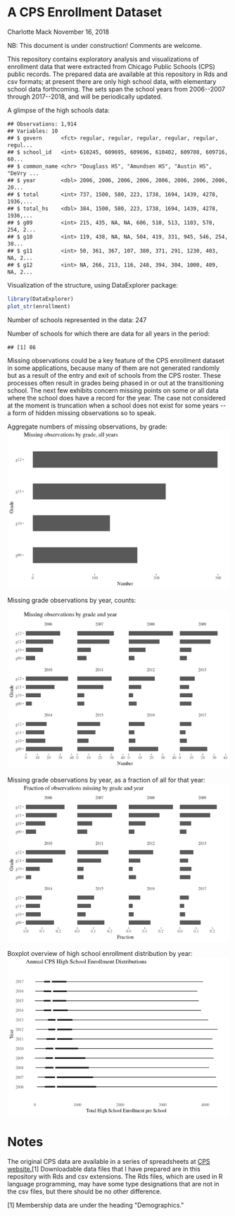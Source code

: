 A CPS Enrollment Dataset
================
Charlotte Mack
November 16, 2018

NB: This document is under construction! Comments are welcome.

This repository contains exploratory analysis and visualizations of enrollment data that were extracted from Chicago Public Schools (CPS) public records. The prepared data are available at this repository in Rds and csv formats; at present there are only high school data, with elementary school data forthcoming. The sets span the school years from 2006--2007 through 2017--2018, and will be periodically updated.

A glimpse of the high schools data:

    ## Observations: 1,914
    ## Variables: 10
    ## $ govern      <fct> regular, regular, regular, regular, regular, regul...
    ## $ school_id   <int> 610245, 609695, 609696, 610402, 609708, 609716, 60...
    ## $ common_name <chr> "Douglass HS", "Amundsen HS", "Austin HS", "DeVry ...
    ## $ year        <dbl> 2006, 2006, 2006, 2006, 2006, 2006, 2006, 2006, 20...
    ## $ total       <int> 737, 1500, 580, 223, 1738, 1694, 1439, 4278, 1936,...
    ## $ total_hs    <dbl> 384, 1500, 580, 223, 1738, 1694, 1439, 4278, 1936,...
    ## $ g09         <int> 215, 435, NA, NA, 606, 510, 513, 1103, 578, 254, 2...
    ## $ g10         <int> 119, 438, NA, NA, 504, 419, 331, 945, 546, 254, 30...
    ## $ g11         <int> 50, 361, 367, 107, 380, 371, 291, 1230, 403, NA, 2...
    ## $ g12         <int> NA, 266, 213, 116, 248, 394, 304, 1000, 409, NA, 2...

Visualization of the structure, using DataExplorer package:

``` r
library(DataExplorer)
plot_str(enrollment)
```

Number of schools represented in the data: 247

Number of schools for which there are data for all years in the period:

    ## [1] 86

Missing observations could be a key feature of the CPS enrollment dataset in some applications, because many of them are not generated randomly but as a result of the entry and exit of schools from the CPS roster. These processes often result in grades being phased in or out at the transitioning school. The next few exhibits concern missing points on some or all data where the school does have a record for the year. The case not considered at the moment is truncation when a school does not exist for some years --a form of hidden missing observations so to speak.

Aggregate numbers of missing observations, by grade: ![](CPSenrollment_files/figure-markdown_github/missing_grade-1.png)

Missing grade observations by year, counts:

![](CPSenrollment_files/figure-markdown_github/_miss%20by%20year-1.png)

Missing grade observations by year, as a fraction of all for that year: ![](CPSenrollment_files/figure-markdown_github/_miss%20shares%20by%20year-1.png)

Boxplot overview of high school enrollment distribution by year: ![](CPSenrollment_files/figure-markdown_github/boxplot-1.png)

Notes
=====

The original CPS data are available in a series of spreadsheets at [CPS website.](http://www.cps.edu/SchoolData/Pages/SchoolData.aspx)[1] Downloadable data files that I have prepared are in this repository with Rds and csv extensions. The Rds files, which are used in R language programming, may have some type designations that are not in the csv files, but there should be no other difference.

[1] Membership data are under the heading "Demographics."
